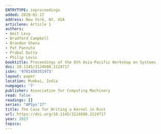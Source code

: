 ```yaml
---
ENTRYTYPE: inproceedings
added: 2020-01-17
address: New York, NY, USA
articleno: Article 1
authors:
- Amit Levy
- Bradford Campbell
- Branden Ghena
- Pat Pannuto
- Prabal Dutta
- Philip Levis
booktitle: Proceedings of the 8th Asia-Pacific Workshop on Systems
doi: 10.1145/3124680.3124717
isbn: '9781450351973'
layout: paper
location: Mumbai, India
numpages: '7'
publisher: Association for Computing Machinery
read: false
readings: []
series: "APSys'17"
title: The Case for Writing a Kernel in Rust
url: https://doi.org/10.1145/3124680.3124717
year: 2017
topics:
---
```

